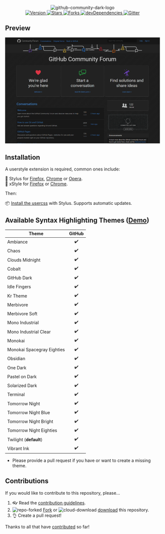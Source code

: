 <p align="center">
  <img alt="github-community-dark-logo" src="https://rawgit.com/StylishThemes/logos/master/github-community.dark/github-communitydark.svg" width="580">
  <br>
  <a href="https://github.com/StylishThemes/GitHub-Community-Dark/tags">
    <img src="https://img.shields.io/github/tag/StylishThemes/GitHub-Community-Dark.svg?label=version&style=flat" alt="Version">
  </a>
  <a href="https://github.com/StylishThemes/GitHub-Community-Dark/stargazers">
    <img src="http://github-svg-buttons.herokuapp.com/star.svg?user=StylishThemes&repo=GitHub-Community-Dark&style=flat&background=007ec6" alt="Stars">
  </a>
  <a href="https://github.com/StylishThemes/GitHub-Community-Dark/network">
    <img src="https://img.shields.io/github/forks/StylishThemes/GitHub-Community-Dark.svg?style=flat" alt="Forks">
  </a>
  <a href="https://david-dm.org/StylishThemes/GitHub-Community-Dark?type=dev">
    <img src="https://img.shields.io/david/dev/StylishThemes/GitHub-Community-Dark.svg?label=devDependencies&style=flat" alt="devDependencies">
  </a>
  <a href="https://gitter.im/StylishThemes/GitHub-Community-Dark">
    <img src="https://img.shields.io/gitter/room/StylishThemes/Github-Community-Dark.js.svg?maxAge=2592000&style=flat" alt="Gitter">
  </a>
</p>

## Preview
![](./images/screenshots/after_blue.png)

## Installation

A userstyle extension is required, common ones include:

🎨 Stylus for [Firefox](https://addons.mozilla.org/en-US/firefox/addon/styl-us/), [Chrome](https://chrome.google.com/webstore/detail/stylus/clngdbkpkpeebahjckkjfobafhncgmne) or [Opera](https://addons.opera.com/en-gb/extensions/details/stylus/).<br>
🎨 xStyle for [Firefox](https://addons.mozilla.org/firefox/addon/xstyle/) or [Chrome](https://chrome.google.com/webstore/detail/xstyle/hncgkmhphmncjohllpoleelnibpmccpj).

Then:

📦 [Install the usercss](https://github.com/StylishThemes/GitHub-Community-Dark/raw/master/github-community-dark.user.css) with Stylus. Supports automatic updates.

## Available Syntax Highlighting Themes ([Demo](https://stylishthemes.github.io/GitHub-Dark/))

| Theme                      | GitHub |
|----------------------------|:------:|
| Ambiance                   |   ✔️   |
| Chaos                      |   ✔️   |
| Clouds Midnight            |   ✔️   |
| Cobalt                     |   ✔️   |
| GitHub Dark                |   ✔️   |
| Idle Fingers               |   ✔️   |
| Kr Theme                   |   ✔️   |
| Merbivore                  |   ✔️   |
| Merbivore Soft             |   ✔️   |
| Mono Industrial            |   ✔️   |
| Mono Industrial Clear      |   ✔️   |
| Monokai                    |   ✔️   |
| Monokai Spacegray Eighties |   ✔️   |
| Obsidian                   |   ✔️   |
| One Dark                   |   ✔️   |
| Pastel on Dark             |   ✔️   |
| Solarized Dark             |   ✔️   |
| Terminal                   |   ✔️   |
| Tomorrow Night             |   ✔️   |
| Tomorrow Night Blue        |   ✔️   |
| Tomorrow Night Bright      |   ✔️   |
| Tomorrow Night Eighties    |   ✔️   |
| Twilight (**default**)     |   ✔️   |
| Vibrant Ink                |   ✔️   |

- Please provide a pull request if you have or want to create a missing theme.

## Contributions

If you would like to contribute to this repository, please...

1. 👓 Read the [contribution guidelines](./.github/CONTRIBUTING.md).
1. ![repo-forked](https://user-images.githubusercontent.com/136959/42383736-c4cb0db8-80fd-11e8-91ca-12bae108bccc.png) [Fork](https://github.com/StylishThemes/GitHub-Community-Dark/fork) or ![cloud-download](https://user-images.githubusercontent.com/136959/42401932-9ee9cae0-813d-11e8-8691-16e29a85d3b9.png) [download](https://github.com/StylishThemes/GitHub-Community-Dark/archive/master.zip) this repository.
1. 👌 Create a pull request!

Thanks to all that have [contributed](AUTHORS) so far!
